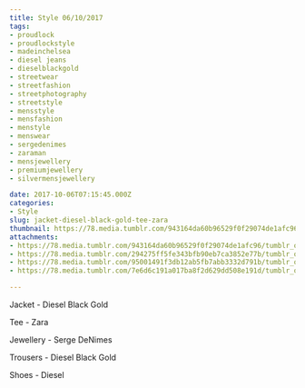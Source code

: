 ```yaml
---
title: Style 06/10/2017
tags:
- proudlock
- proudlockstyle
- madeinchelsea
- diesel jeans
- dieselblackgold
- streetwear
- streetfashion
- streetphotography
- streetstyle
- mensstyle
- mensfashion
- menstyle
- menswear
- sergedenimes
- zaraman
- mensjewellery
- premiumjewellery
- silvermensjewellery

date: 2017-10-06T07:15:45.000Z
categories:
- Style
slug: jacket-diesel-black-gold-tee-zara
thumbnail: https://78.media.tumblr.com/943164da60b96529f0f29074de1afc96/tumblr_oxd27izcvF1rhrm24o1_540.jpg
attachments:
- https://78.media.tumblr.com/943164da60b96529f0f29074de1afc96/tumblr_oxd27izcvF1rhrm24o1_1280.jpg
- https://78.media.tumblr.com/294275ff5fe343bfb90eb7ca3852e77b/tumblr_oxd27izcvF1rhrm24o2_1280.jpg
- https://78.media.tumblr.com/95001491f3db12ab5fb7abb3332d791b/tumblr_oxd27izcvF1rhrm24o3_1280.jpg
- https://78.media.tumblr.com/7e6d6c191a017ba8f2d629dd508e191d/tumblr_oxd27izcvF1rhrm24o4_1280.jpg

---
```


Jacket - Diesel Black Gold

Tee - Zara

Jewellery - Serge DeNimes

Trousers - Diesel Black Gold

Shoes - Diesel
